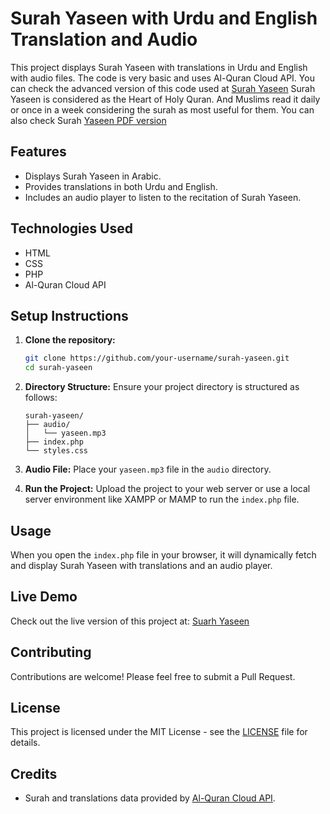 # Surah Yaseen with Urdu and English Translation and Audio

This project displays Surah Yaseen with translations in Urdu and English with audio files. The code is very basic and uses Al-Quran Cloud API. You can check the advanced version of this code used at [Surah Yaseen](https://surahyaseen.net/) Surah Yaseen is considered as the Heart of Holy Quran. And Muslims read it daily or once in a week considering the surah as most useful for them. You can also check Surah [Yaseen PDF version](https://surahyaseen.net/)

## Features

- Displays Surah Yaseen in Arabic.
- Provides translations in both Urdu and English.
- Includes an audio player to listen to the recitation of Surah Yaseen.

## Technologies Used

- HTML
- CSS
- PHP
- Al-Quran Cloud API

## Setup Instructions

1. **Clone the repository:**
    ```bash
    git clone https://github.com/your-username/surah-yaseen.git
    cd surah-yaseen
    ```

2. **Directory Structure:**
    Ensure your project directory is structured as follows:
    ```
    surah-yaseen/
    ├── audio/
    │   └── yaseen.mp3
    ├── index.php
    └── styles.css
    ```

3. **Audio File:**
    Place your `yaseen.mp3` file in the `audio` directory.

4. **Run the Project:**
    Upload the project to your web server or use a local server environment like XAMPP or MAMP to run the `index.php` file.

## Usage

When you open the `index.php` file in your browser, it will dynamically fetch and display Surah Yaseen with translations and an audio player.

## Live Demo

Check out the live version of this project at: [Suarh Yaseen](https://surahyaseen.net/)

## Contributing

Contributions are welcome! Please feel free to submit a Pull Request.

## License

This project is licensed under the MIT License - see the [LICENSE](LICENSE) file for details.

## Credits

- Surah and translations data provided by [Al-Quran Cloud API](https://alquran.cloud/api).
